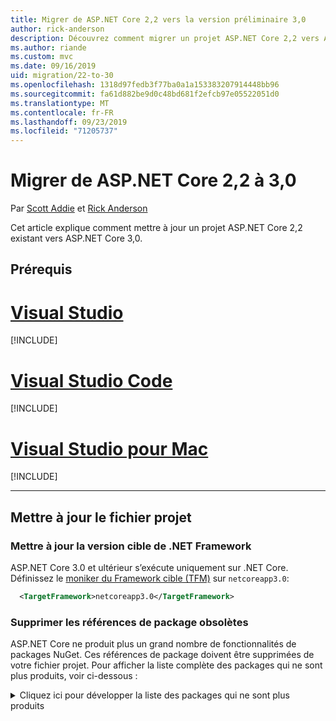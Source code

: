 ```yaml
---
title: Migrer de ASP.NET Core 2,2 vers la version préliminaire 3,0
author: rick-anderson
description: Découvrez comment migrer un projet ASP.NET Core 2,2 vers ASP.NET Core 3,0.
ms.author: riande
ms.custom: mvc
ms.date: 09/16/2019
uid: migration/22-to-30
ms.openlocfilehash: 1318d97fedb3f77ba0a1a153383207914448bb96
ms.sourcegitcommit: fa61d882be9d0c48bd681f2efcb97e05522051d0
ms.translationtype: MT
ms.contentlocale: fr-FR
ms.lasthandoff: 09/23/2019
ms.locfileid: "71205737"
---
```

# <a name="migrate-from-aspnet-core-22-to-30"></a>Migrer de ASP.NET Core 2,2 à 3,0

Par [Scott Addie](https://github.com/scottaddie) et [Rick Anderson](https://twitter.com/RickAndMSFT)

Cet article explique comment mettre à jour un projet ASP.NET Core 2,2 existant vers ASP.NET Core 3,0.

## <a name="prerequisites"></a>Prérequis

# <a name="visual-studiotabvisual-studio"></a>[Visual Studio](#tab/visual-studio)

[!INCLUDE[](~/includes/net-core-prereqs-vs-3.0.md)]

# <a name="visual-studio-codetabvisual-studio-code"></a>[Visual Studio Code](#tab/visual-studio-code)

[!INCLUDE[](~/includes/net-core-prereqs-vsc-3.0.md)]

# <a name="visual-studio-for-mactabvisual-studio-mac"></a>[Visual Studio pour Mac](#tab/visual-studio-mac)

[!INCLUDE[](~/includes/net-core-prereqs-mac-3.0.md)]

---

## <a name="update-the-project-file"></a>Mettre à jour le fichier projet

### <a name="update-the-target-framework"></a>Mettre à jour la version cible de .NET Framework

ASP.NET Core 3.0 et ultérieur s’exécute uniquement sur .NET Core. Définissez le [moniker du Framework cible (TFM)](/dotnet/standard/frameworks) sur `netcoreapp3.0`:

```xml
  <TargetFramework>netcoreapp3.0</TargetFramework>
```

### <a name="remove-obsolete-package-references"></a>Supprimer les références de package obsolètes

ASP.NET Core ne produit plus un grand nombre de fonctionnalités de packages NuGet. Ces références de package doivent être supprimées de votre fichier projet. Pour afficher la liste complète des packages qui ne sont plus produits, voir ci-dessous :

<details>
    <summary>Cliquez ici pour développer la liste des packages qui ne sont plus produits</summary>

    * Microsoft.AspNetCore
    * Microsoft.AspNetCore.All
    * Microsoft.AspNetCore.App
    * Microsoft. AspNetCore. anti-contrefaçon
    * Microsoft. AspNetCore. Authentication
    * Microsoft. AspNetCore. Authentication. Abstracts
    * Microsoft. AspNetCore. Authentication. Cookies
    * Microsoft. AspNetCore. Authentication. Core
    * Microsoft. AspNetCore. Authentication. JwtBearer
    * Microsoft. AspNetCore. Authentication. OAuth
    * Microsoft. AspNetCore. Authentication. OpenIdConnect
    * Microsoft. AspNetCore. Authorization
    * Microsoft. AspNetCore. Authorization. Policy
    * Microsoft. AspNetCore. CookiePolicy
    * Microsoft. AspNetCore. cors
    * Microsoft. AspNetCore. Cryptography. Internal
    * Microsoft. AspNetCore. Cryptography. keydérivation
    * Microsoft.AspNetCore.DataProtection
    * Microsoft. AspNetCore. DataProtection. Abstracts
    * Microsoft. AspNetCore. DataProtection. extensions
    * Microsoft. AspNetCore. Diagnostics
    * Microsoft. AspNetCore. Diagnostics. HealthChecks
    * Microsoft.AspNetCore.HostFiltering
    * Microsoft.AspNetCore.Hosting
    * Microsoft. AspNetCore. Hosting. Abstracts
    * Microsoft. AspNetCore. Hosting. Server. Abstracts
    * Microsoft. AspNetCore. http
    * Microsoft. AspNetCore. http. Abstracts
    * Microsoft. AspNetCore. http. Connections
    * Microsoft. AspNetCore. http. extensions
    * Microsoft. AspNetCore. http. Features
    * Microsoft. AspNetCore. HttpOverrides
    * Microsoft. AspNetCore. HttpsPolicy
    * Microsoft. AspNetCore. Identity
    * Microsoft. AspNetCore. Localization
    * Microsoft. AspNetCore. Localization. Routing
    * Microsoft. AspNetCore. MiddlewareAnalysis
    * Microsoft.AspNetCore.Mvc
    * Microsoft. AspNetCore. Mvc. Abstracts
    * Microsoft. AspNetCore. Mvc. Analysis
    * Microsoft. AspNetCore. Mvc. ApiExplorer
    * Microsoft. AspNetCore. Mvc. API. Analysis
    * Microsoft. AspNetCore. Mvc. Core
    * Microsoft. AspNetCore. Mvc. cors
    * Microsoft. AspNetCore. Mvc. DataAnnotations
    * Microsoft. AspNetCore. Mvc. Formatters. JSON
    * Microsoft. AspNetCore. Mvc. Formatters. Xml
    * Microsoft. AspNetCore. Mvc. Localization
    * Microsoft.AspNetCore.Mvc.Razor
    * Microsoft. AspNetCore. Mvc. Razor. extensions
    * Microsoft. AspNetCore. Mvc. Razor. ViewCompilation
    * Microsoft. AspNetCore. Mvc. RazorPages
    * Microsoft. AspNetCore. Mvc. TagHelpers
    * Microsoft. AspNetCore. Mvc. ViewFeatures
    * Microsoft. AspNetCore. Razor
    * Microsoft. AspNetCore. Razor. Runtime
    * Microsoft. AspNetCore. Razor. Design
    * Microsoft. AspNetCore. ResponseCaching
    * Microsoft. AspNetCore. ResponseCaching. Abstracts
    * Microsoft. AspNetCore. ResponseCompression
    * Microsoft. AspNetCore. réécriture
    * Microsoft.AspNetCore.Routing
    * Microsoft. AspNetCore. Routing. Abstracts
    * Microsoft. AspNetCore. Server. HttpSys
    * Microsoft. AspNetCore. Server. IIS
    * Microsoft. AspNetCore. Server. IISIntegration
    * Microsoft. AspNetCore. Server. Kestrel
    * Microsoft. AspNetCore. Server. Kestrel. Core
    * Microsoft. AspNetCore. Server. Kestrel. https
    * Microsoft. AspNetCore. Server. Kestrel. transport. Abstracts
    * Microsoft. AspNetCore. Server. Kestrel. transport. Sockets
    * Microsoft. AspNetCore. session
    * Microsoft. AspNetCore. Signalr
    * Microsoft. AspNetCore. Signalr. Core
    * Microsoft.AspNetCore.StaticFiles
    * Microsoft. AspNetCore. WebSockets
    * Microsoft. AspNetCore. WebUtilities
    * Microsoft.Net. http. en-têtes</details>

### <a name="framework-reference"></a>Référence du Framework

Les fonctionnalités de ASP.net core qui étaient disponibles via l’un des packages répertoriés ci-dessus sont disponibles `Microsoft.AspNetCore.App` dans le cadre de l’infrastructure partagée.  L' *infrastructure partagée* est l’ensemble d’assemblys (fichiers *. dll* ) qui sont installés sur l’ordinateur et qui comprend un composant d’exécution et un pack de ciblage. Pour plus d’informations, consultez [Le framework partagé](https://natemcmaster.com/blog/2018/08/29/netcore-primitives-2/).


* Les projets qui ciblent le `Microsoft.NET.Sdk.Web` Kit de développement logiciel (SDK) référencent implicitement le `Microsoft.AspNetCore.App` Framework.

Aucune référence supplémentaire n’est requise pour ces projets :

```xml
<Project SDK="Microsoft.NET.Sdk.Web">
  <PropertyGroup>
    <TargetFramework>netcoreapp3.0</TargetFramework>
  </PropertyGroup>
    ...
</Project>
```

* Les projets qui `Microsoft.NET.Sdk` ciblent ou `Microsoft.NET.Sdk.Razor` le kit de développement `FrameworkReference` logiciel `Microsoft.AspNetCore.App`(SDK) doivent ajouter un explicite à :

```xml
<Project SDK="Microsoft.NET.Sdk.Razor">
  <PropertyGroup>
    <TargetFramework>netcoreapp3.0</TargetFramework>
  </PropertyGroup>

  <ItemGroup>
    <FrameworkReference Include="Microsoft.AspNetCore.App" />
  </ItemGroup>
    ...
</Project>
```

### <a name="add-package-references-for-removed-assemblies"></a>Ajouter des références de package pour les assemblys supprimés

ASP.net Core 3,0 supprime certains assemblys qui faisaient auparavant partie de la `Microsoft.AspNetCore.App` référence du package. Pour continuer à utiliser les fonctionnalités fournies par ces assemblys, référencez les versions 3,0 des packages correspondants :

* Entity Framework Core-consultez https://docs.microsoft.com/ef/core/providers/index pour plus d’informations sur le référencement du package spécifique au fournisseur de base de données.

* La prise en charge de l’interface utilisateur des identités pour l' [interface utilisateur d’identité](xref:security/authentication/identity) peut être ajoutée en référençant le package [Microsoft. AspNetCore. Identity. UI](https://www.nuget.org/packages/Microsoft.AspNetCore.Identity.UI) .

* Services SPA
    * [Microsoft. AspNetCore. SpaServices](https://www.nuget.org/packages/Microsoft.AspNetCore.SpaServices)
    * [Microsoft. AspNetCore. SpaServices. extensions](https://www.nuget.org/packages/Microsoft.AspNetCore.SpaServices.Extensions)

* Authentification : la prise en charge des flux d’authentification tiers est disponible sous forme de packages NuGet :

    * [OAuth Facebook](https://www.nuget.org/packages/Microsoft.AspNetCore.Authentication.Facebook)
    * [Google OAuth](https://www.nuget.org/packages/Microsoft.AspNetCore.Authentication.Google)
    * [Jeton du porteur OpenID Connect](https://www.nuget.org/packages/Microsoft.AspNetCore.Authentication.JwtBearer)
    * [Authentification du compte Microsoft](https://www.nuget.org/packages/Microsoft.AspNetCore.Authentication.MicrosoftAccount)
    * [Authentification OpenID Connect](https://www.nuget.org/packages/Microsoft.AspNetCore.Authentication.OpenIdConnect)
    * [OAuth Twitter](https://www.nuget.org/packages/Microsoft.AspNetCore.Authentication.Twitter)
    * [Authentification WsFederation](https://www.nuget.org/packages/Microsoft.AspNetCore.Authentication.WsFederation)

* Prise en charge de la mise en `System.Net.HttpClient` forme et de la négociation du contenu pour-le package NuGet [Microsoft. Aspnet. WebApi. client](https://www.nuget.org/packages/Microsoft.AspNet.WebApi.Client/) `System.Net.HttpClient` offre `PostJsonAsync` une extensibilité utile avec les API telles que `ReadAsAsync`, etc.

* Compilation du runtime Razor : la prise en charge de la compilation du runtime des vues et des pages Razor fait désormais partie de [Microsoft. AspNetCore. Mvc. Razor. RuntimeCompilation](https://www.nuget.org/packages/Microsoft.AspNetCore.Mvc.Razor.RuntimeCompilation).

* Prise `Newtonsoft.Json` en charge MVC : la prise en `Newtonsoft.Json` charge de l’utilisation de MVC avec est désormais intégrée à [Microsoft. AspNetCore. Mvc. NewtonsoftJson](https://www.nuget.org/packages/Microsoft.AspNetCore.Mvc.NewtonsoftJson).

### <a name="analyzer-support"></a>Prise en charge de l’analyseur

* Les projets qui `Microsoft.NET.Sdk.Web` ciblent implicitement des analyseurs de référence ont été fournis précédemment dans le cadre du package [Microsoft. AspNetCore. Mvc. Analysis](https://www.nuget.org/packages/Microsoft.AspNetCore.Mvc.Analyzers/) . Aucune référence supplémentaire n’est requise pour les activer.

* Si votre application utilise des [analyseurs d’API](xref:web-api/advanced/analyzers) livrés précédemment à l’aide du package [Microsoft. AspNetCore. Mvc. API. Analyzers](https://www.nuget.org/packages/Microsoft.AspNetCore.Mvc.Api.Analyzers/) , modifiez votre fichier projet pour référencer les analyseurs fournis dans le cadre du kit de développement logiciel (SDK) Web .net Core :

```xml
<Project SDK="Microsoft.NET.Sdk.Web">
  <PropertyGroup>
    <TargetFramework>netcoreapp3.0</TargetFramework>
    <IncludeOpenAPIAnalyzers>true</IncludeOpenAPIAnalyzers>
  </PropertyGroup>

  ...
</Project>
```

### <a name="razor-class-library"></a>Bibliothèque de classes Razor

Les projets de bibliothèque de classes Razor qui fournissent des composants d’interface `AddRazorSupportForMvc` utilisateur pour MVC doivent définir la propriété dans le fichier projet :

```xml
<PropertyGroup>
  <AddRazorSupportForMvc>true</AddRazorSupportForMvc>
</PropertyGroup>
```

### <a name="in-process-hosting-model"></a>Modèle d’hébergement in-process

* Les projets sont par défaut du [modèle d’hébergement in-process](xref:host-and-deploy/aspnet-core-module#in-process-hosting-model) dans ASP.net Core 3,0 ou version ultérieure. Vous pouvez éventuellement supprimer la `<AspNetCoreHostingModel>` propriété dans le fichier projet si sa valeur est. `InProcess`

## <a name="kestrel"></a>Kestrel

### <a name="configuration"></a>Configuration

Migrer la configuration Kestrel vers le générateur d’hôte `ConfigureWebHostDefaults` Web fourni par (*Program.cs*) :

```csharp
public static IHostBuilder CreateHostBuilder(string[] args) =>
    Host.CreateDefaultBuilder(args)
        .ConfigureWebHostDefaults(webBuilder =>
        {
            webBuilder.ConfigureKestrel(serverOptions =>
            {
                // Set properties and call methods on options
            })
            .UseStartup<Startup>();
        });
```

Si l’application crée manuellement l’hôte avec `HostBuilder`, appelez `UseKestrel` sur le générateur d’hôte Web `ConfigureWebHostDefaults`dans :

```csharp
public static void Main(string[] args)
{
    var host = new HostBuilder()
        .UseContentRoot(Directory.GetCurrentDirectory())
        .ConfigureWebHostDefaults(webBuilder =>
        {
            webBuilder.UseKestrel(serverOptions =>
            {
                // Set properties and call methods on options
            })
            .UseIISIntegration()
            .UseStartup<Startup>();
        })
        .Build();

    host.Run();
}
```

### <a name="connection-middleware-replaces-connection-adapters"></a>L’intergiciel de connexion remplace les adaptateurs de connexion

Les adaptateurs de<xref:Microsoft.AspNetCore.Server.Kestrel.Core.Adapter.Internal.IConnectionAdapter>connexion () ont été supprimés de Kestrel. Remplacer les adaptateurs de connexion par un intergiciel de connexion. L’intergiciel de connexion est similaire à l’intergiciel (middleware) HTTP dans le pipeline ASP.NET Core, mais pour les connexions de niveau inférieur. Journalisation HTTPs et connexion :

* Ont été déplacés des adaptateurs de connexion vers l’intergiciel de connexion.
* Ces méthodes d’extension fonctionnent comme dans les versions précédentes de ASP.NET Core. 

Pour plus d’informations, consultez [l’exemple TlsFilterConnectionHandler dans la section ListenOptions. Protocols de l’article Kestrel](/aspnet/core/fundamentals/servers/kestrel?view=aspnetcore-3.0#listenoptionsprotocols).

### <a name="transport-abstractions-moved-and-made-public"></a>Abstractions de transport déplacées et rendues publiques

La couche de transport Kestrel a été exposée en tant qu' `Connections.Abstractions`interface publique dans. Dans le cadre de ces mises à jour :

* `Microsoft.AspNetCore.Server.Kestrel.Transport.Abstractions`et les types associés ont été supprimés.
* <xref:Microsoft.AspNetCore.Server.Kestrel.KestrelServerOptions.NoDelay>a été déplacé <xref:Microsoft.AspNetCore.Server.Kestrel.Core.ListenOptions> de vers les options de transport.
* <xref:Microsoft.AspNetCore.Server.Kestrel.Transport.Abstractions.Internal.SchedulingMode>a été supprimé <xref:Microsoft.AspNetCore.Server.Kestrel.KestrelServerOptions>de.

Pour plus d’informations, consultez les ressources GitHub suivantes :

* [Abstractions de réseau client/serveur (ASPNET/AspNetCore #10308)](https://github.com/aspnet/AspNetCore/issues/10308)
* [Implémenter l’abstraction de l’écouteur socle et plat Kestrel en haut (ASPNET/AspNetCore #10321)](https://github.com/aspnet/AspNetCore/pull/10321)

### <a name="kestrel-request-trailer-headers"></a>En-têtes de la demande Kestrel

Pour les applications qui ciblent des versions antérieures de ASP.NET Core :

* Kestrel ajoute des en-têtes de code de fin en bloc HTTP/1.1 dans la collection d’en-têtes de demande.
* Les codes de fin sont disponibles une fois que le corps de la demande est lu jusqu’à la fin.

Cela pose des problèmes d’ambiguïté entre les en-têtes et les codes de fin, de sorte que les codes de fin`RequestTrailerExtensions`ont été déplacés vers une nouvelle collection () en 3,0.

Les codes de fin de requête HTTP/2 sont :

* Non disponible dans ASP.NET Core 2,2.
* Disponible dans 3,0 en `RequestTrailerExtensions`tant que.

De nouvelles méthodes d’extension de demande sont présentes pour accéder à ces codes de fin. Comme avec HTTP/1.1, les codes de fin sont disponibles une fois que le corps de la demande est lu jusqu’à la fin.

Pour la version 3,0, les méthodes `RequestTrailerExtensions` suivantes sont disponibles :

* `GetDeclaredTrailers`Obtient l’en `Trailer` -tête de la demande qui répertorie les codes de fin à attendre après le corps. &ndash;
* `SupportsTrailers`&ndash; Indique si la demande prend en charge la réception des en-têtes de code de fin.
* `CheckTrailersAvailable`&ndash; Vérifie si la demande prend en charge les codes de fin et s’ils sont disponibles pour la lecture. Cette vérification ne suppose pas qu’il y a des codes de fin à lire. Il se peut qu’il n’y ait aucune `true` remorque à lire même si est retourné par cette méthode.
* `GetTrailer`&ndash; Obtient l’en-tête de fin demandé à partir de la réponse. Vérifiez `SupportsTrailers` avant d' `GetTrailer`appeler, ou <xref:System.NotSupportedException> un peut se produire si la requête ne prend pas en charge les en-têtes de fin.

Pour plus d’informations, consultez [put Request queues in a distinct collection (ASPNET/AspNetCore #10410)](https://github.com/aspnet/AspNetCore/pull/10410).

### <a name="allowsynchronousio-disabled"></a>AllowSynchronousIO désactivé

`AllowSynchronousIO`active ou désactive les API d’e/s synchrones `HttpRequest.Body.Read`, `HttpResponse.Body.Write`telles que `Stream.Flush`, et. Ces API sont une source de privation de thread conduisant à des blocages d’application. Dans 3,0, `AllowSynchronousIO` est désactivé par défaut. Pour plus d’informations, consultez [la section e/s synchrone dans l’article Kestrel](/aspnet/core/fundamentals/servers/kestrel?view=aspnetcore-3.0#synchronous-io).

Outre l’activation `AllowSynchronousIO` des options `ConfigureKestrel`de avec, les e/s synchrones peuvent également être remplacées par demande comme une atténuation temporaire :

```csharp
var syncIOFeature = HttpContext.Features.Get<IHttpBodyControlFeature>();

if (syncIOFeature != null)
{
    syncIOFeature.AllowSynchronousIO = true;
}
```

Si vous avez des difficultés <xref:System.IO.TextWriter> avec les implémentations ou d’autres flux qui appellent des API synchrones dans <xref:System.IO.Stream.DisposeAsync*> [dispose](/dotnet/standard/garbage-collection/implementing-dispose), appelez plutôt la nouvelle API.

Pour plus d’informations, consultez [[Announcement] AllowSynchronousIO disabled in All Servers (ASPNET/AspNetCore #7644)](https://github.com/aspnet/AspNetCore/issues/7644).

### <a name="microsoftaspnetcoreserverkestrelhttps-assembly-removed"></a>Assembly Microsoft. AspNetCore. Server. Kestrel. https supprimé

Dans ASP.NET Core 2,1, le contenu de *Microsoft. AspNetCore. Server. Kestrel. https. dll* a été déplacé vers *Microsoft. AspNetCore. Server. Kestrel. Core. dll*. Il s’agissait d’une mise à jour `TypeForwardedTo` sans rupture utilisant des attributs. Pour 3,0, l’assembly vide *Microsoft. AspNetCore. Server. Kestrel. https. dll* (et le package NuGet) a été supprimé.

Les bibliothèques référençant [Microsoft. AspNetCore. Server. Kestrel. https](https://www.nuget.org/packages/Microsoft.AspNetCore.Server.Kestrel.Https) doivent mettre à jour les dépendances de ASP.NET Core à 2,1 ou une version ultérieure.

Les applications et les bibliothèques qui ciblent ASP.NET Core 2,1 ou version ultérieure doivent supprimer toutes les références directes au package [Microsoft. AspNetCore. Server. Kestrel. https](https://www.nuget.org/packages/Microsoft.AspNetCore.Server.Kestrel.Https) .

## <a name="jsonnet-support"></a>Support Json.NET

Dans le cadre du travail d' [amélioration du ASP.net Core Framework partagé](https://blogs.msdn.microsoft.com/webdev/2018/10/29/a-first-look-at-changes-coming-in-asp-net-core-3-0/), [JSON.net](https://www.newtonsoft.com/json/help/html/Introduction.htm) a été supprimé de la ASP.net Core Framework partagé.

La valeur par défaut pour ASP.NET Core est désormais [System. Text. JSON](/dotnet/api/system.text.json?view=netcore-3.0), qui est une nouveauté de .net Core 3,0. Envisagez d’utiliser dans `System.Text.Json` la mesure du possible. Elle est très performante et ne nécessite pas de dépendance de bibliothèque supplémentaire. Toutefois, étant `System.Text.Json` donné que est nouveau, il est possible qu’il manque actuellement des fonctionnalités dont votre application a besoin.

`Netwtonsoft.Json` Votre application peut nécessiter une intégration si elle utilise `Newtonsoft.Json`des fonctionnalités spécifiques telles que les JsonPatch ou les convertisseurs ou si elle [met en forme](xref:web-api/advanced/formatting) `Newtonsoft.Json`des types spécifiques.

Pour utiliser Json.NET dans un projet ASP.NET Core 3,0 Signalr, consultez [basculer vers Newtonsoft. JSON](#switch-to-newtonsoftjson) dans ce document.

Pour utiliser Json.NET dans un projet ASP.NET Core 3,0 :

* Ajoutez une référence de package à [Microsoft.AspNetCore.Mvc.NewtonsoftJson](https://nuget.org/packages/Microsoft.AspNetCore.Mvc.NewtonsoftJson).
* Mettez `Startup.ConfigureServices` à jour `AddNewtonsoftJson`pour appeler.

  ```csharp
  services.AddMvc()
      .AddNewtonsoftJson();
  ```

  `AddNewtonsoftJson`est compatible avec les nouvelles méthodes d’inscription de service MVC :

  * `AddRazorPages`
  * `AddControllersWithViews`
  * `AddControllers`

  ```csharp
  services.AddControllers()
      .AddNewtonsoftJson();
  ```

  Les paramètres Json.NET peuvent être définis dans l’appel `AddNewtonsoftJson`à :

  ```csharp
  services.AddMvc()
      .AddNewtonsoftJson(options =>
             options.SerializerSettings.ContractResolver =
                new CamelCasePropertyNamesContractResolver());
  ```

## <a name="mvc-service-registration"></a>Inscription du service MVC

ASP.NET Core 3,0 ajoute de nouvelles options pour l’inscription de `Startup.ConfigureServices`scénarios MVC dans.

Trois nouvelles méthodes d’extension de niveau supérieur liées aux scénarios MVC `IServiceCollection` sur sont disponibles. Les modèles utilisent ces nouvelles méthodes à `UseMvc`la place de. Toutefois, `AddMvc` continue à se comporter comme dans les versions précédentes.

L’exemple suivant ajoute la prise en charge des contrôleurs et des fonctionnalités liées à l’API, mais pas aux vues ou aux pages. Le modèle d’API utilise ce code :

```csharp
public void ConfigureServices(IServiceCollection services)
{
    services.AddControllers();
}
```

L’exemple suivant ajoute la prise en charge des contrôleurs, des fonctionnalités liées à l’API et des vues, mais pas des pages. Le modèle d’application Web (MVC) utilise ce code :

```csharp
public void ConfigureServices(IServiceCollection services)
{
    services.AddControllersWithViews();
}
```

L’exemple suivant ajoute la prise en charge de Razor Pages et de la prise en charge minimale du contrôleur. Le modèle d’application Web utilise ce code :

```csharp
public void ConfigureServices(IServiceCollection services)
{
    services.AddRazorPages();
}
```

Les nouvelles méthodes peuvent également être combinées. L’exemple suivant est équivalent à l' `AddMvc` appel de dans ASP.net Core 2,2 :

```csharp
public void ConfigureServices(IServiceCollection services)
{
    services.AddControllersWithViews();
    services.AddRazorPages();
}
```

## <a name="routing-startup-code"></a>Routage du code de démarrage

Si une application appelle `UseMvc` ou `UseSignalR`, migrez l’application vers le [routage des points de terminaison](xref:fundamentals/routing) , si possible. Pour améliorer la compatibilité du routage des points de terminaison avec les versions précédentes de MVC, nous avons rétabli certaines des modifications apportées à la génération d’URL introduites dans ASP.NET Core 2,2. Si vous avez rencontré des problèmes lors de l’utilisation du routage de point de terminaison dans 2,2, attendez-vous à des améliorations de ASP.NET Core 3,0, avec les exceptions suivantes :

* Si l’application implémente `IRouter` ou hérite de `Route`, utilisez [DynamicRouteValuesTransformer](https://github.com/aspnet/AspNetCore.Docs/issues/12997) comme remplacement.

* Si l’application accède `RouteData.Routers` directement à MVC pour analyser des URL, vous pouvez la remplacer par l’utilisation de. `LinkParser.ParsePathByEndpointName` 
 * Définissez l’itinéraire avec un nom d’itinéraire.
 * Utilisez `LinkParser.ParsePathByEndpointName` et transmettez le nom de l’itinéraire souhaité.

Le routage des points de terminaison prend en charge les mêmes syntaxe de modèle d' `IRouter`itinéraire et fonctionnalités de création de modèle de routage que. Le routage des `IRouteConstraint`points de terminaison prend en charge. Le routage des `[Route]`points `[HttpGet]`de terminaison prend en charge, et les autres attributs de routage Mvc.

Pour la plupart des applications `Startup` , nécessite uniquement des modifications.

### <a name="migrate-startupconfigure"></a>Migrer Startup. configure

Conseils généraux :

* Ajoutez `UseRouting`.
* Si l’application appelle `UseStaticFiles`, placez `UseStaticFiles` -la **avant** `UseRouting`.
* Si l’application utilise des fonctionnalités d’authentification/d' `AuthorizePage` autorisation `[Authorize]`telles que ou, placez `UseAuthentication` l' `UseAuthorization` appel à et **après** `UseRouting` (et **après** `UseCors` l’utilisation de l’intergiciel (middleware) cors).
* Remplacez `UseMvc` ou `UseSignalR` par .`UseEndpoints`
* Si l’application utilise des scénarios [cors](xref:security/cors) , tels `[EnableCors]`que, placez l’appel `UseCors` à avant tout autre intergiciel qui utilise cors (par exemple, placez `UseCors` avant `UseAuthentication`, `UseAuthorization`et `UseEndpoints`).
* Remplacez `IHostingEnvironment` `using` <xref:Microsoft.Extensions.Hosting?displayProperty=fullName> par `IWebHostEnvironment` et ajoutez une instruction pour l’espace de noms.
* Remplacez `IApplicationLifetime` par <xref:Microsoft.Extensions.Hosting.IHostApplicationLifetime> (<xref:Microsoft.Extensions.Hosting?displayProperty=fullName> espace de noms).
* Remplacez `EnvironmentName` par <xref:Microsoft.Extensions.Hosting.Environments> (<xref:Microsoft.Extensions.Hosting?displayProperty=fullName> espace de noms).

Le code suivant est un exemple de `Startup.Configure` dans une application ASP.net Core 2,2 standard :

```csharp
public void Configure(IApplicationBuilder app)
{
    ...

    app.UseStaticFiles();

    app.UseAuthentication();

    app.UseSignalR(hubs =>
    {
        hubs.MapHub<ChatHub>("/chat");
    });

    app.UseMvc(routes =>
    {
        routes.MapRoute("default", "{controller=Home}/{action=Index}/{id?}");
    });
}
```

Après la mise à jour `Startup.Configure` du code précédent :

```csharp
public void Configure(IApplicationBuilder app)
{
    ...

    app.UseStaticFiles();

    app.UseRouting();

    app.UseCors();

    app.UseAuthentication();
    app.UseAuthorization();

    app.UseEndpoints(endpoints =>
    {
        endpoints.MapHub<ChatHub>("/chat");
        endpoints.MapControllerRoute("default", "{controller=Home}/{action=Index}/{id?}");
    });
}
```

> [!WARNING]
> Pour la plupart des applications, `UseAuthentication`les `UseAuthorization`appels à `UseCors` , et doivent apparaître entre les `UseRouting` appels `UseEndpoints` à et pour être effectifs.
### <a name="health-checks"></a>Contrôles d’intégrité

Les contrôles d’intégrité utilisent le routage de point de terminaison avec l’hôte générique. Dans `Startup.Configure`, appelez `MapHealthChecks` sur le générateur de points de terminaison avec l’URL de point de terminaison ou le chemin d’accès relatif :

```csharp
app.UseEndpoints(endpoints =>
{
    endpoints.MapHealthChecks("/health");
});
```

Les points de terminaison de contrôle d’intégrité peuvent :

* Spécifiez un ou plusieurs hôtes/ports autorisés.
* Exiger une autorisation.
* Exiger CORS.

Pour plus d'informations, consultez <xref:host-and-deploy/health-checks>.

### <a name="security-middleware-guidance"></a>Aide sur le middleware de sécurité

La prise en charge de l’autorisation et de CORS est unifiée autour de l’approche de l' [intergiciel (middleware](xref:fundamentals/middleware/index) ). Cela permet d’utiliser les mêmes intergiciels et fonctionnalités dans ces scénarios. Un intergiciel (middleware) d’autorisation mis à jour est fourni dans cette version, et l’intergiciel (middleware) CORS est amélioré afin de pouvoir comprendre les attributs utilisés par les contrôleurs MVC.

#### <a name="cors"></a>CORS

Auparavant, CORS pouvait être difficile à configurer. L’intergiciel était fourni pour une utilisation dans certains cas d’utilisation, mais les filtres MVC devaient être utilisés **sans** l’intergiciel dans d’autres cas d’usage. Avec ASP.NET Core 3,0, nous recommandons que toutes les applications qui requièrent CORS utilisent l’intergiciel (middleware) CORS en tandem avec le routage du point de terminaison. `UseCors`peut être fourni avec une stratégie par défaut, `[EnableCors]` et `[DisableCors]` les attributs et peuvent être utilisés pour remplacer la stratégie par défaut si nécessaire.

Dans l’exemple suivant :

* CORS est activé pour tous les points de terminaison `default` avec la stratégie nommée.
* La `MyController` classe désactive cors avec l' `[DisableCors]` attribut.

```csharp
public void Configure(IApplicationBuilder app)
{
    ...

    app.UseRouting();

    app.UseCors("default");

    app.UseEndpoints(endpoints =>
    {
        endpoints.MapDefaultControllerRoute();
    });
}

[DisableCors]
public class MyController : ControllerBase
{
    ...
}
```

#### <a name="authorization"></a>Autorisation

Dans les versions antérieures de ASP.net Core, la prise en charge de `[Authorize]` l’autorisation a été fournie via l’attribut. L’intergiciel d’autorisation n’est pas disponible. Dans ASP.NET Core 3,0, l’intergiciel (middleware) d’autorisation est requis. Nous vous recommandons de placer le ASP.net Core middleware d'`UseAuthorization`autorisation () `UseAuthentication`immédiatement après. L’intergiciel d’autorisation peut également être configuré avec une stratégie par défaut, qui peut être remplacée.

Dans ASP.net Core 3,0 ou version ultérieure `UseAuthorization` , est appelé `Startup.Configure`dans, et les `HomeController` éléments suivants requièrent un utilisateur connecté :

```csharp
public void Configure(IApplicationBuilder app)
{
    ...

    app.UseRouting();

    app.UseAuthentication();
    app.UseAuthorization();

    app.UseEndpoints(endpoints =>
    {
        endpoints.MapDefaultControllerRoute();
    });
}

public class HomeController : ControllerBase
{
    [Authorize]
    public IActionResult BuyWidgets()
    {
        ...
    }
}
```

Si l’application utilise un `AuthorizeFilter` comme filtre global dans MVC, nous vous recommandons de refactoriser le code pour fournir une stratégie dans l’appel `AddAuthorization`à.

Le `DefaultPolicy` est initialement configuré pour exiger une authentification, de sorte qu’aucune configuration supplémentaire n’est requise. Dans l’exemple suivant, les points de terminaison MVC sont `RequireAuthorization` marqués comme afin que toutes les requêtes doivent être autorisées `DefaultPolicy`en fonction du. Toutefois, le `HomeController` autorise l’accès sans que l’utilisateur se `[AllowAnonymous]`connecte à l’application en raison des éléments suivants :

```csharp
public void Configure(IApplicationBuilder app)
{
    ...

    app.UseRouting();

    app.UseAuthentication();
    app.UseAuthorization();

    app.UseEndpoints(endpoints =>
    {
        endpoints.MapDefaultControllerRoute().RequireAuthorization();
    });
}

[AllowAnonymous]
public class HomeController : ControllerBase
{
    ...
}
```

Les stratégies peuvent également être personnalisées. En s’appuyant sur l’exemple `DefaultPolicy` précédent, le est configuré pour exiger une authentification et une étendue spécifique :

```csharp
public void ConfigureServices(IServiceCollection services)
{
    ...

    services.AddAuthorization(options =>
    {
        options.DefaultPolicy = new AuthorizationPolicyBuilder()
          .RequireAuthenticatedUser()
          .RequireScope("MyScope")
          .Build();
    });
}

public void Configure(IApplicationBuilder app)
{
    ...

    app.UseRouting();

    app.UseAuthentication();
    app.UseAuthorization();

    app.UseEndpoints(endpoints =>
    {
        endpoints.MapDefaultControllerRoute().RequireAuthorization();
    });
}

[AllowAnonymous]
public class HomeController : ControllerBase
{
    ...
}
```

Sinon, tous les points de terminaison peuvent être configurés pour exiger `[Authorize]` l' `RequireAuthorization` autorisation sans ou en `FallbackPolicy`configurant un. `FallbackPolicy` Est différent `DefaultPolicy`de. Est déclenché par `[Authorize]` `FallbackPolicy` ou `RequireAuthorization`, tandis que est déclenché quand aucune autre stratégie n’est définie. `DefaultPolicy` `FallbackPolicy`est initialement configuré pour autoriser les demandes sans autorisation.

L’exemple suivant est identique à l’exemple précédent `DefaultPolicy` , mais `FallbackPolicy` utilise pour toujours exiger l’authentification sur tous les points de terminaison `[AllowAnonymous]` sauf si est spécifié :

```csharp
public void ConfigureServices(IServiceCollection services)
{
    ...

    services.AddAuthorization(options =>
    {
        options.FallbackPolicy = new AuthorizationPolicyBuilder()
          .RequireAuthenticatedUser()
          .RequireScope("MyScope")
          .Build();
    });
}

public void Configure(IApplicationBuilder app)
{
    ...

    app.UseRouting();

    app.UseAuthentication();
    app.UseAuthorization();

    app.UseEndpoints(endpoints =>
    {
        endpoints.MapDefaultControllerRoute();
    });
}

[AllowAnonymous]
public class HomeController : ControllerBase
{
    ...
}
```

L’autorisation par intergiciel fonctionne sans que l’infrastructure ait une connaissance spécifique de l’autorisation. Par exemple, les [contrôles d’intégrité](xref:host-and-deploy/health-checks) n’ont aucune connaissance spécifique de l’autorisation, mais les contrôles d’intégrité peuvent avoir une stratégie d’autorisation configurable appliquée par l’intergiciel (middleware).

En outre, chaque point de terminaison peut personnaliser ses exigences d’autorisation. Dans l’exemple suivant, `UseAuthorization` traite l’autorisation `DefaultPolicy`avec, mais le `/healthz` point de terminaison de contrôle `admin` d’intégrité requiert un utilisateur :

```csharp
public void Configure(IApplicationBuilder app)
{
    ...

    app.UseRouting();

    app.UseAuthentication();
    app.UseAuthorization();

    app.UseEndpoints(endpoints =>
    {
        endpoints
            .MapHealthChecks("/healthz")
            .RequireAuthorization(new AuthorizeAttribute(){ Roles = "admin", });
    });
}
```

La protection est implémentée pour certains scénarios. `UseEndpoint`l’intergiciel (middleware) lève une exception si une stratégie d’autorisation ou CORS est ignorée en raison d’un intergiciel (middleware) manquant. La prise en charge de l’analyseur pour fournir des commentaires supplémentaires sur une configuration incompatible est en cours.

### <a name="signalr"></a>SignalR

Le mappage des hubs Signalr est désormais effectué `UseEndpoints`à l’intérieur de.

Mappez chaque concentrateur avec `MapHub`. Comme dans les versions précédentes, chaque concentrateur est explicitement listé.

Dans l’exemple suivant, la prise en `ChatHub` charge du Hub signalr est ajoutée :

```csharp
public void Configure(IApplicationBuilder app)
{
    ...

    app.UseRouting();

    app.UseEndpoints(endpoints =>
    {
        endpoints.MapHub<ChatHub>();
    });
}
```

Une nouvelle option permet de contrôler les limites de taille des messages des clients. Par exemple, dans `Startup.ConfigureServices`:

```csharp
services.AddSignalR(hubOptions =>
{
    hubOptions.MaximumReceiveMessageSize = 32768;
});
```

Dans ASP.net Core 2,2, vous pouviez définir la `TransportMaxBufferSize` valeur et pour contrôler la taille de message maximale. Dans ASP.NET Core 3,0, cette option contrôle désormais uniquement la taille maximale avant que la contre-pression soit observée.

### <a name="mvc-controllers"></a>Contrôleurs MVC

Le mappage de contrôleurs a désormais `UseEndpoints`lieu à l’intérieur de.

Ajoutez `MapControllers` si l’application utilise le routage d’attributs. Dans la mesure où le routage inclut la prise en charge de nombreuses infrastructures dans ASP.NET Core 3,0 ou version ultérieure, l’ajout de contrôleurs routés par attribut est un abonnement.

Remplacez ce qui suit :

* `MapRoute`avec`MapControllerRoute`
* `MapAreaRoute`avec`MapAreaControllerRoute`

Étant donné que le routage inclut désormais une prise en charge de plus que MVC, la terminologie a changé pour indiquer clairement ce qu’ils font. Les itinéraires conventionnels `MapControllerRoute` tels que / `MapAreaControllerRoute` / sont appliquésdansl’ordredanslequelilssontajoutés.`MapDefaultControllerRoute` Placez d’abord des itinéraires plus spécifiques (tels que des itinéraires pour une zone).

Dans l’exemple suivant :

* `MapControllers`Ajoute la prise en charge des contrôleurs routés par attribut.
* `MapAreaControllerRoute`Ajoute une route conventionnelle pour les contrôleurs dans une zone.
* `MapControllerRoute`Ajoute une route conventionnelle pour les contrôleurs.

```csharp
public void Configure(IApplicationBuilder app)
{
    ...

    app.UseRouting();

    app.UseEndpoints(endpoints =>
    {
        endpoints.MapControllers();
        endpoints.MapAreaControllerRoute(
            "admin",
            "admin",
            "Admin/{controller=Home}/{action=Index}/{id?}");
        endpoints.MapControllerRoute(
            "default", "{controller=Home}/{action=Index}/{id?}");
    });
}
```

### <a name="razor-pages"></a>Pages Razor

Le mappage de Razor Pages a maintenant `UseEndpoints`lieu à l’intérieur de.

Ajoutez `MapRazorPages` si l’application utilise Razor pages. Dans la mesure où le routage des points de terminaison inclut la prise en charge de nombreuses infrastructures, l’ajout de Razor Pages est désormais un abonnement.

Dans l’exemple suivant, `MapRazorPages` ajoute la prise en charge de Razor pages :

```csharp
public void Configure(IApplicationBuilder app)
{
    ...

    app.UseRouting();

    app.UseEndpoints(endpoints =>
    {
        endpoints.MapRazorPages();
    });
}
```

### <a name="use-mvc-without-endpoint-routing"></a>Utiliser MVC sans routage de point de terminaison

L’utilisation de `UseMvc` MVC `UseMvcWithDefaultRoute` via ou dans ASP.net Core 3,0 requiert un abonnement explicite à `Startup.ConfigureServices`l’intérieur de. Cela est nécessaire, car MVC doit savoir s’il peut reposer sur l’autorisation et l’intergiciel CORS pendant l’initialisation. Un analyseur est fourni pour avertir si l’application tente d’utiliser une configuration non prise en charge.

Si l’application nécessite une `IRouter` prise en charge `EnableEndpointRouting` héritée, désactivez l' `Startup.ConfigureServices`une des approches suivantes dans :

```csharp
services.AddMvc(options => options.EnableEndpointRouting = false);
```

```csharp
services.AddControllers(options => options.EnableEndpointRouting = false);
```

```csharp
services.AddControllersWithViews(options => options.EnableEndpointRouting = false);

```

```csharp
services.AddRazorPages().AddMvcOptions(options => options.EnableEndpointRouting = false);
```

### <a name="health-checks"></a>Contrôles d’intégrité

Les contrôles d’intégrité peuvent être utilisés en tant que *routeur* avec routage des points de terminaison.

Ajoutez `MapHealthChecks` pour utiliser les vérifications d’intégrité avec routage du point de terminaison. La `MapHealthChecks` méthode accepte des arguments similaires `UseHealthChecks`à. L’avantage de l' `MapHealthChecks` utilisation `UseHealthChecks` de la valeur on est la possibilité d’appliquer une autorisation et d’avoir un contrôle plus précis de la stratégie de correspondance.

Dans l’exemple suivant, `MapHealthChecks` est appelé pour un point de terminaison de `/healthz`contrôle d’intégrité sur :

```csharp
public void Configure(IApplicationBuilder app)
{
    ...

    app.UseRouting();

    app.UseEndpoints(endpoints =>
    {
        endpoints.MapHealthChecks("/healthz", new HealthCheckOptions() { });
    });
}
```

## <a name="hostbuilder-replaces-webhostbuilder"></a>HostBuilder remplace WebHostBuilder

Les modèles ASP.NET Core 3,0 utilisent l' [hôte générique](xref:fundamentals/host/generic-host). Les versions précédentes utilisaient l' [hôte Web](xref:fundamentals/host/web-host). Le code suivant illustre la classe générée `Program` par le modèle ASP.net Core 3,0 :

[!code-csharp[](22-to-30/samples/Program.cs?name=snippet)]

Le code suivant illustre la classe ASP.net Core 2,2 générée `Program` par le modèle :

[!code-csharp[](22-to-30/samples/Program2.2.cs?name=snippet)]

<xref:Microsoft.AspNetCore.Hosting.IWebHostBuilder>reste dans 3,0 et est le type de la `webBuilder` vue dans l’exemple de code précédent. <xref:Microsoft.AspNetCore.Hosting.WebHostBuilder>sera dépréciée dans une version ultérieure et remplacée par `HostBuilder`.

La modification la plus significative `WebHostBuilder` de `HostBuilder` en est l' [injection de dépendances (di)](xref:fundamentals/dependency-injection). Lorsque vous `HostBuilder`utilisez, vous pouvez uniquement <xref:Microsoft.Extensions.Configuration.IConfiguration> injecter `Startup`et <xref:Microsoft.AspNetCore.Hosting.IHostingEnvironment> dans le constructeur de. Contraintes `HostBuilder` di :

* Autorisez la génération du conteneur DI une seule fois.
* Évite les problèmes de durée de vie des objets résultants, tels que la résolution de plusieurs instances de singletons.

## <a name="addauthorization-moved-to-a-different-assembly"></a>AddAuthorization déplacé vers un autre assembly

Les méthodes ASP.net Core 2,2 et `AddAuthorization` Lower dans *Microsoft. AspNetCore. Authorization. dll*:

* Ont été renommés `AddAuthorizationCore`.
* Ont été déplacés vers *Microsoft. AspNetCore. Authorization. Policy. dll*.

Les applications qui utilisent à la fois *Microsoft. AspNetCore. Authorization. dll* et *Microsoft. AspNetCore. Authorization. Policy. dll* ne sont pas affectées.

Les applications qui n’utilisent pas *Microsoft. AspNetCore. Authorization. Policy. dll* doivent effectuer l’une des opérations suivantes :

* Basculer vers using`AddAuthorizationCore`
* Ajoutez une référence à *Microsoft. AspNetCore. Authorization. Policy. dll*.

Pour plus d’informations, consultez [modification avec `AddAuthorization(o =>`rupture dans) dans un assembly différent #386](https://github.com/aspnet/Announcements/issues/386).

## <a name="signalr-code"></a>Code signalr

Le client JavaScript signalr est passé de `@aspnet/signalr` à `@microsoft/signalr`. Pour réagir à cette modification, modifiez les références dans les fichiers *Package. JSON* , les instructions require et les instructions Import ECMAScript.

### <a name="systemtextjson-is-the-default-protocol"></a>System. Text. JSON est le protocole par défaut

`System.Text.Json`est maintenant le protocole de concentrateur par défaut utilisé par le client et le serveur.

Dans `Startup.ConfigureServices`, appelez `AddJsonProtocol` pour définir les options du sérialiseur.

**Serveurs**

```csharp
services.AddSignalR(...)
        .AddJsonProtocol(options =>
        {
            options.WriteIndented = false;
        })
```

**Client :**

```csharp
new HubConnectionBuilder()
    .WithUrl("/chatHub")
    .AddJsonProtocol(options =>
    {
        options.WriteIndented = false;
    })
    .Build();
```

### <a name="switch-to-newtonsoftjson"></a>Basculer vers Newtonsoft. JSON

Si vous utilisez des fonctionnalités de `Newtonsoft.Json` qui ne sont pas `System.Text.Json`prises en charge dans, vous `Newtonsoft.Json`pouvez revenir à :

1. Installez le package NuGet [Microsoft. AspNetCore. signalr. Protocols. NewtonsoftJson](https://www.nuget.org/packages/Microsoft.AspNetCore.SignalR.Protocols.NewtonsoftJson) .
1. Sur le client, chaînez `AddNewtonsoftJsonProtocol` un appel de méthode `HubConnectionBuilder` à l’instance :

    ```csharp
    new HubConnectionBuilder()
        .WithUrl("/chatHub")
        .AddNewtonsoftJsonProtocol(...)
        .Build();
    ```

1. Sur le serveur, chaînez `AddNewtonsoftJsonProtocol` un appel de méthode `AddSignalR` à l’appel `Startup.ConfigureServices`de méthode dans :

    ```csharp
    services.AddSignalR()
        .AddNewtonsoftJsonProtocol(...);
    ```

## <a name="opt-in-to-runtime-compilation"></a>Accepter la compilation au moment de l’exécution

Dans 3,0, la compilation du runtime est un scénario d’abonnement. Pour activer la compilation au moment <xref:mvc/views/view-compilation#runtime-compilation>de l’exécution, consultez.

## <a name="migrating-libraries-via-multi-targeting"></a>Migration de bibliothèques via le multi-ciblage

Les bibliothèques doivent souvent prendre en charge plusieurs versions de ASP.NET Core. La plupart des bibliothèques qui ont été compilées avec des versions antérieures de ASP.NET Core doivent continuer à fonctionner sans problème. Les conditions suivantes nécessitent la compilation croisée de l’application :

* La bibliothèque s’appuie sur une fonctionnalité qui a une [modification avec rupture](#breaking-api-changes)binaire.
* La bibliothèque veut tirer parti des nouvelles fonctionnalités de ASP.NET Core 3,0. 

Par exemple :

```xml
<Project SDK="Microsoft.NET.Sdk">
  <PropertyGroup>
    <TargetFrameworks>netcoreapp3.0;netstandard2.0</TargetFrameworks>
  </PropertyGroup>

  <ItemGroup Condition="'$(TargetFramework)' == 'netcoreapp3.0'">
    <FrameworkReference Include="Microsoft.AspNetCore.App" />
  </ItemGroup>

  <ItemGroup Condition="'$(TargetFramework)' == 'netstandard2.0'">
    <PackageReference Include="Microsoft.AspNetCore" Version="2.1.0" />
  </ItemGroup>
</Project>
```

Utilisez `#ifdefs` pour illuminer les API ASP.net Core 3,0 spécifiques :

```csharp
var webRootFileProvider =
#if NETCOREAPP3_0
    GetRequiredService<IWebHostEnvironment>().WebRootFileProvider;
#else if NETSTANDARD2_0
    GetRequiredService<IHostingEnvironment>().WebRootFileProvider;
#else
#error unknown target framework
#endif
```

## <a name="breaking-api-changes"></a>Interruption des modifications d’API

Pour obtenir des modifications avec rupture supplémentaires dans la version 3,0 de ASP.NET Core, consultez le [dépôt ASPNET/announcements](https://github.com/aspnet/Announcements/issues?page=2&q=is%3Aissue+is%3Aopen+label%3A%22Breaking+change%22+label%3A3.0.0). Pour obtenir un résumé des modifications avec rupture 2,2 à 3,0 sur .NET Core, ASP.NET Core et Entity Framework Core, consultez [modifications avec rupture pour la migration de la version 2,2 vers 3,0](/dotnet/core/compatibility/2.2-3.0).

## <a name="aspnet-core-30-not-currently-available-for-azure-app-service"></a>ASP.NET Core 3,0 pas disponible actuellement pour la Azure App Service. 

Nous espérons que ce rendez-vous disponible prochainement. Tant que ASP.NET Core 3,0 n’est pas disponible sur Azure App Service, suivez les instructions de la procédure [déployer ASP.net core version préliminaire dans Azure App service](xref:host-and-deploy/azure-apps/index#deploy-aspnet-core-preview-release-to-azure-app-service).
